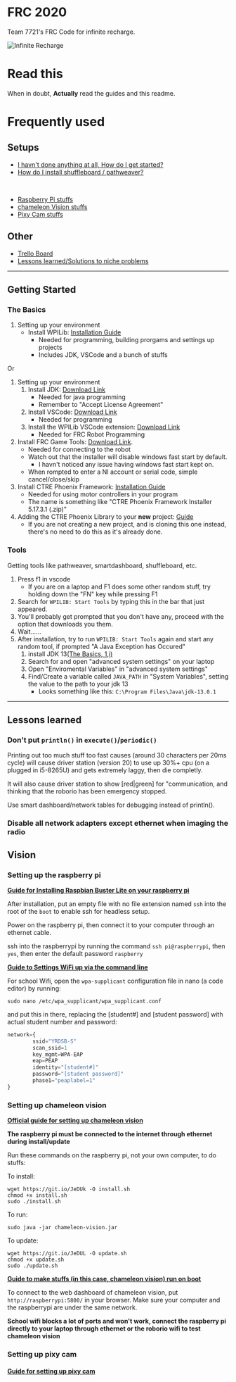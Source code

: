 # FRC 2020

Team 7721's FRC Code for infinite recharge.

![Infinite Recharge](https://i.imgur.com/sd8N6p1.jpg)

# Read this

When in doubt, **Actually** read the guides and this readme.

# Frequently used

## Setups

* [I havn't done anything at all, How do I get started?](#the-basics)
* [How do I install shuffleboard / pathweaver?](#tools)

⠀

* [Raspberry Pi stuffs](#setting-up-the-raspberry-pi)
* [chameleon Vision stuffs](#setting-up-chameleon-vision)
* [Pixy Cam stuffs](#setting-up-pixy-cam)

## Other

* [Trello Board](https://trello.com/b/l4WCfzfA/uhs-robotics-2019-2020)
* [Lessons learned/Solutions to niche problems](#lessons-learned)

---

## Getting Started

### The Basics

1. Setting up your environment
   * Install WPILib: [Installation Guide](https://docs.wpilib.org/en/latest/docs/getting-started/getting-started-frc-control-system/wpilib-setup.html#wpilib-installation-guide)
     * Needed for programming, building prorgams and settings up projects
     * Includes JDK, VSCode and a bunch of stuffs

Or

1. Setting up your environment
   1. Install JDK: [Download Link](https://www.oracle.com/technetwork/java/javase/downloads/jdk13-downloads-5672538.html)
      * Needed for java programming
      * Remember to "Accept License Agreement"
   2. Install VSCode: [Download Link](https://code.visualstudio.com/)
      * Needed for programming
   3. Install the WPILib VSCode extension: [Download Link](https://marketplace.visualstudio.com/items?itemName=wpilibsuite.vscode-wpilib)
      * Needed for FRC Robot Programming
2. Install FRC Game Tools: [Download Link](https://www.ni.com/en-ca/support/downloads/drivers/download.frc-game-tools.html#333285).
   * Needed for connecting to the robot
   * Watch out that the installer will disable windows fast start by default.
     * I havn't noticed any issue having windows fast start kept on.
   * When rompted to enter a NI account or serial code, simple cancel/close/skip
3. Install CTRE Phoenix Framework: [Installation Guide](https://phoenix-documentation.readthedocs.io/en/latest/ch05_PrepWorkstation.html#option-1-windows-installer-strongly-recommended)
   * Needed for using motor controllers in your program
   * The name is something like "CTRE Phoenix Framework Installer 5.17.3.1 (.zip)"
4. Adding the CTRE Phoenix Library to your **new** project: [Guide](https://phoenix-documentation.readthedocs.io/en/latest/ch05a_CppJava.html#frc-c-java-add-phoenix)
   * If you are not creating a new project, and is cloning this one instead, there's no need to do this as it's already done.

### Tools

Getting tools like pathweaver, smartdashboard, shuffleboard, etc.

1. Press f1 in vscode
   * If you are on a laptop and F1 does some other random stuff, try holding down the "FN" key while pressing F1
2. Search for `WPILIB: Start Tools` by typing this in the bar that just appeared.
3. You'll probably get prompted that you don't have any, proceed with the option that downloads you them.
4. Wait......
5. After installation, try to run `WPILIB: Start Tools` again and start any random tool, if prompted "A Java Exception has Occured"
   1. install JDK 13[\(The Basics, 1,i)](#the-basics)
   2. Search for and open "advanced system settings" on your laptop
   3. Open "Enviromental Variables" in "advanced system settings"
   4. Find/Create a variable called `JAVA_PATH` in "System Variables", setting the value to the path to your jdk 13
      * Looks something like this: `C:\Program Files\Java\jdk-13.0.1`

---

## Lessons learned

### Don't put `println()` in `execute()`/`periodic()`

Printing out too much stuff too fast causes (around 30 characters per 20ms cycle) will cause driver station (version 20) to use up 30%+ cpu (on a plugged in i5-8265U) and gets extremely laggy, then die completly.

It will also cause driver station to show [red|green] for "communication, and thinking that the roborio has been emergency stopped.

Use smart dashboard/network tables for debugging instead of println().

### Disable all network adapters except ethernet when imaging the radio

## Vision

### Setting up the raspberry pi

**[Guide for Installing Raspbian Buster Lite on your raspberry pi](https://www.raspberrypi.org/documentation/installation/installing-images/README.md)**

After installation, put an empty file with no file extension named `ssh` into the root of the `boot` to enable ssh for headless setup.

Power on the raspberry pi, then connect it to your computer through an ethernet cable.

ssh into the raspberrypi by running the command `ssh pi@raspberrypi`, then `yes`, then enter the default password `raspberry`

**[Guide to Settings WiFi up via the command line](https://www.raspberrypi.org/documentation/configuration/wireless/wireless-cli.md)**

For school Wifi, open the `wpa-supplicant` configuration file in nano (a code editor) by running:

`sudo nano /etc/wpa_supplicant/wpa_supplicant.conf`

and put this in there, replacing the [student#] and [student password] with actual student number and password:

``` js
network={
        ssid="YRDSB-S"
        scan_ssid=1
        key_mgmt=WPA-EAP
        eap=PEAP
        identity="[student#]"
        password="[student password]"
        phase1="peaplabel=1"
}
```

### Setting up chameleon vision

**[Official guide for setting up chameleon vision](https://chameleon-vision.readthedocs.io/en/latest/installation/coprocessor-setup.html)**

**The raspberry pi must be connected to the internet through ethernet during install/update**

Run these commands on the raspberry pi, not your own computer, to do stuffs:

To install:

```
wget https://git.io/JeDUk -O install.sh
chmod +x install.sh
sudo ./install.sh
```

To run:

```
sudo java -jar chameleon-vision.jar
```

To update:

```
wget https://git.io/JeDUL -O update.sh
chmod +x update.sh
sudo ./update.sh
```

**[Guide to make stuffs (in this case, chameleon vision) run on boot](https://www.dexterindustries.com/howto/run-a-program-on-your-raspberry-pi-at-startup/)**

To connect to the web dashboard of chameleon vision, put `http://raspberrypi:5800/` in your browser.
Make sure your computer and the raspberrypi are under the same network.

**School wifi blocks a lot of ports and won't work, connect the raspberry pi directly to your laptop through ethernet or the roborio wifi to test chameleon vision**

### Setting up pixy cam

#### [Guide for setting up pixy cam](https://docs.pixycam.com/wiki/doku.php?id=wiki:v2:hooking_up_pixy_to_a_raspberry_pi)
